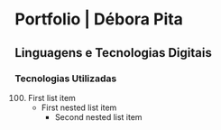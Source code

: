 # Portfolio | Débora Pita
## Linguagens e Tecnologias Digitais 

### Tecnologias Utilizadas

100. First list item
     - First nested list item
       - Second nested list item
